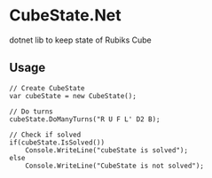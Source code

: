 # CubeState.Net
dotnet lib to keep state of Rubiks Cube

## Usage

```
// Create CubeState
var cubeState = new CubeState();

// Do turns
cubeState.DoManyTurns("R U F L' D2 B);

// Check if solved
if(cubeState.IsSolved())
    Console.WriteLine("cubeState is solved");
else
    Console.WriteLine("CubeState is not solved");
```

